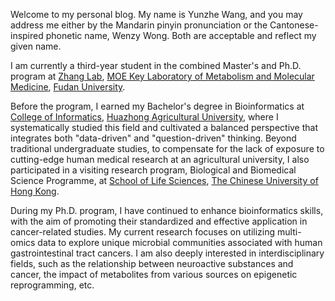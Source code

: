 <div class="intro-text">
  <p>Welcome to my personal blog. My name is Yunzhe Wang, and you may address me either by the Mandarin pinyin pronunciation or the Cantonese-inspired phonetic name, Wenzy Wong. Both are acceptable and reflect my given name.</p>
  <p></p>
  <p>I am currently a third-year student in the combined Master&#39;s and Ph.D. program at <a href="https://zhanglab-fudan.github.io/">Zhang Lab</a>, <a href="http://www.klmm.fudan.edu.cn/">MOE Key Laboratory of Metabolism and Molecular Medicine</a>, <a href="https://www.fudan.edu.cn/en/">Fudan University</a>. </p>
  <p></p>
  <p>Before the program, I earned my Bachelor&#39;s degree in Bioinformatics at <a href="https://encoi.hzau.edu.cn/">College of Informatics</a>, <a href="https://en.hzau.edu.cn/">Huazhong Agricultural University</a>, where I systematically studied this field and cultivated a balanced perspective that integrates both &quot;data-driven&quot; and &quot;question-driven&quot; thinking. Beyond traditional undergraduate studies, to compensate for the lack of exposure to cutting-edge human medical research at an agricultural university, I also participated in a visiting research program, Biological and Biomedical Science Programme, at <a href="https://www.sls.cuhk.edu.hk/">School of Life Sciences</a>, <a href="https://www.cuhk.edu.hk/english/">The Chinese University of Hong Kong</a>. </p>
  <p></p>
  <p>During my Ph.D. program, I have continued to enhance bioinformatics skills, with the aim of promoting their standardized and effective application in cancer-related studies. My current research focuses on utilizing multi-omics data to explore unique microbial communities associated with human gastrointestinal tract cancers. I am also deeply interested in interdisciplinary fields, such as the relationship between neuroactive substances and cancer, the impact of metabolites from various sources on epigenetic reprogramming, etc. </p>
</div>
